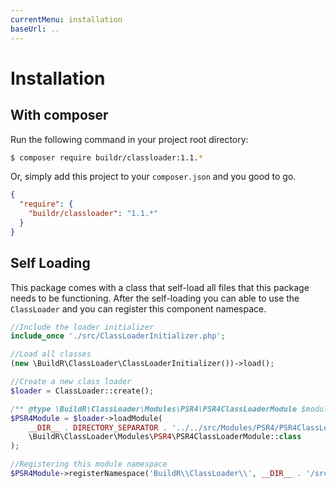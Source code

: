 ```yaml
---
currentMenu: installation
baseUrl: ..
---
```


# Installation

## With composer

Run the following command in your project root directory:

```bash
$ composer require buildr/classloader:1.1.*
```

Or, simply add this project to your `composer.json` and you good to go.

```json
{
  "require": {
    "buildr/classloader": "1.1.*"
  }
}
```

## Self Loading

This package comes with a class that self-load all files that this package needs to be functioning.
After the self-loading you can able to use the `ClassLoader` and you can register this component namespace.

```php
//Include the loader initializer
include_once './src/ClassLoaderInitializer.php';

//Load all classes
(new \BuildR\ClassLoader\ClassLoaderInitializer())->load();

//Create a new class loader
$loader = ClassLoader::create();

/** @type \BuildR\ClassLoader\Modules\PSR4\PSR4ClassLoaderModule $module */
$PSR4Module = $loader->loadModule(
    __DIR__ . DIRECTORY_SEPARATOR . '../../src/Modules/PSR4/PSR4ClassLoaderModule.php',
    \BuildR\ClassLoader\Modules\PSR4\PSR4ClassLoaderModule::class
);

//Registering this module namespace
$PSR4Module->registerNamespace('BuildR\\ClassLoader\\', __DIR__ . '/src');
```
